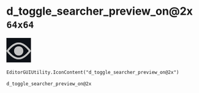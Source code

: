 # d_toggle_searcher_preview_on@2x `64x64`
<img src="/img/d_toggle_searcher_preview_on@2x.png" width=64 height=64>

``` CSharp
EditorGUIUtility.IconContent("d_toggle_searcher_preview_on@2x")
```
```
d_toggle_searcher_preview_on@2x
```
